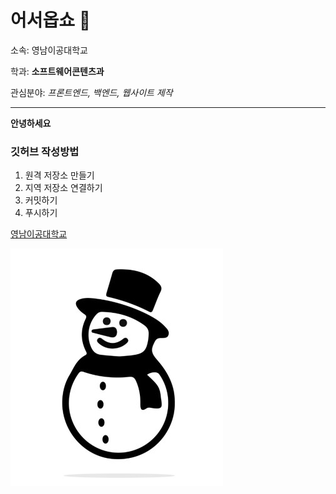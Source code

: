 # 어서옵쇼 👋

소속: 영남이공대학교

학과: **소프트웨어콘텐츠과**

관심분야: *프론트엔드, 백엔드, 웹사이트 제작*

---

**안녕하세요**

### 깃허브 작성방법
1. 원격 저장소 만들기
2. 지역 저장소 연결하기
3. 커밋하기
4. 푸시하기

[영남이공대학교](http://www.ync.ac.kr)

![프로필 이미지](./snowman.jpg)
